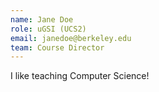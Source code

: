 ```yaml
---
name: Jane Doe
role: uGSI (UCS2)
email: janedoe@berkeley.edu
team: Course Director
---
```


I like teaching Computer Science!
